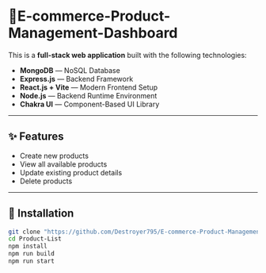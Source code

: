 # 🛒E-commerce-Product-Management-Dashboard

This is a **full-stack web application** built with the following technologies:

- **MongoDB** — NoSQL Database
- **Express.js** — Backend Framework
- **React.js + Vite** — Modern Frontend Setup
- **Node.js** — Backend Runtime Environment
- **Chakra UI** — Component-Based UI Library

---

## ✨ Features

- Create new products
- View all available products
- Update existing product details
- Delete products

---

## 🚀 Installation

```bash
git clone "https://github.com/Destroyer795/E-commerce-Product-Management-Dashboard.git"
cd Product-List
npm install
npm run build
npm run start
